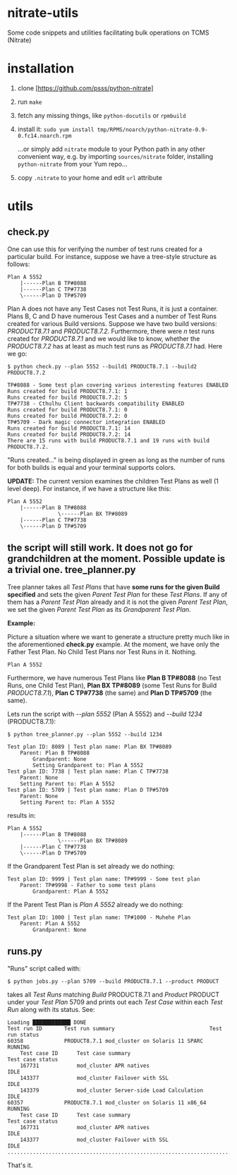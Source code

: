 nitrate-utils
=============

Some code snippets and utilities facilitating bulk operations on TCMS (Nitrate)

installation
=============
 1. clone [https://github.com/psss/python-nitrate]
 2. run ```make```
 3. fetch any missing things, like ```python-docutils``` or ```rpmbuild```
 4. install it: ```sudo yum install tmp/RPMS/noarch/python-nitrate-0.9-0.fc14.noarch.rpm```

    ...or simply add ```nitrate``` module to your Python path in any other convenient way, e.g. by importing ```sources/nitrate``` folder, installing ```python-nitrate``` from your Yum repo...
 5. copy ```.nitrate``` to your home and edit ```url``` attribute

utils
=====
check.py
--------
One can use this for verifying the number of test runs created for a particular build.
For instance, suppose we have a tree-style structure as follows:

    Plan A 5552
        |------Plan B TP#8088
        |------Plan C TP#7738
        \------Plan D TP#5709

Plan A does not have any Test Cases not Test Runs, it is just a container. Plans B, C and D have numerous Test Cases and a number of Test Runs created for various Build versions.
Suppose we have two build versions: *PRODUCT8.7.1* and *PRODUCT8.7.2*. Furthermore, there were *n* test runs created for *PRODUCT8.7.1* and we would like to know, whether the *PRODUCT8.7.2* has at least as much test runs as *PRODUCT8.7.1* had. Here we go:

    $ python check.py --plan 5552 --build1 PRODUCT8.7.1 --build2 PRODUCT8.7.2

    TP#8088 - Some test plan covering various interesting features ENABLED
    Runs created for build PRODUCT8.7.1: 1
    Runs created for build PRODUCT8.7.2: 5
    TP#7738 - Cthulhu Client backwards compatibility ENABLED
    Runs created for build PRODUCT8.7.1: 0
    Runs created for build PRODUCT8.7.2: 0
    TP#5709 - Dark magic connector integration ENABLED
    Runs created for build PRODUCT8.7.1: 14
    Runs created for build PRODUCT8.7.2: 14
    There are 15 runs with build PRODUCT8.7.1 and 19 runs with build PRODUCT8.7.2.

"Runs created..." is being displayed in green as long as the number of runs for both builds is equal and your terminal supports colors.

**UPDATE:** The current version examines the children Test Plans as well (1 level deep). For instance, if we have a structure like this:

    Plan A 5552
        |------Plan B TP#8088
                    \------Plan BX TP#8089
        |------Plan C TP#7738
        \------Plan D TP#5709

the script will still work. It does not go for grandchildren at the moment. Possible update is a trivial one.
tree_planner.py
---------------
Tree planner takes all *Test Plans* that have **some runs for the given Build specified** and sets the given *Parent Test Plan* for these *Test Plans*. If any of them has a *Parent Test Plan* already and it is not the given *Parent Test Plan*, we set the given *Parent Test Plan* as its *Grandparent Test Plan*.

**Example:**

Picture a situation where we want to generate a structure pretty much like in the aforementioned **check.py** example. At the moment, we have only the Father Test Plan. No Child Test Plans nor Test Runs in it. Nothing.

    Plan A 5552

Furthermore, we have numerous Test Plans like **Plan B TP#8088** (no Test Runs, one Child Test Plan), **Plan BX TP#8089** (some Test Runs for Build *PRODUCT8.7.1*), **Plan C TP#7738** (the same) and **Plan D TP#5709** (the same).

Lets run the script with *--plan 5552* (Plan A 5552) and *--build 1234* (PRODUCT8.7.1):

    $ python tree_planner.py --plan 5552 --build 1234
    
    Test plan ID: 8089 | Test plan name: Plan BX TP#8089
        Parent: Plan B TP#8088
            Grandparent: None
            Setting Grandparent to: Plan A 5552
    Test plan ID: 7738 | Test plan name: Plan C TP#7738
        Parent: None
        Setting Parent to: Plan A 5552
    Test plan ID: 5709 | Test plan name: Plan D TP#5709
        Parent: None
        Setting Parent to: Plan A 5552

results in:

    Plan A 5552
        |------Plan B TP#8088
                    \------Plan BX TP#8089
        |------Plan C TP#7738
        \------Plan D TP#5709

If the Grandparent Test Plan is set already we do nothing:

    Test plan ID: 9999 | Test plan name: TP#9999 - Some test plan
        Parent: TP#9998 - Father to some test plans
            Grandparent: Plan A 5552

If the Parent Test Plan is *Plan A 5552* already we do nothing:

    Test plan ID: 1000 | Test plan name: TP#1000 - Muhehe Plan 
        Parent: Plan A 5552
            Grandparent: None    

runs.py
-------
"Runs" script called with:

    $ python jobs.py --plan 5709 --build PRODUCT8.7.1 --product PRODUCT

takes all *Test Runs* matching *Build* PRODUCT8.7.1 and *Product* PRODUCT under your *Test Plan* 5709 and prints out each *Test Case* within each *Test Run* along with its status. See:

    Loading ████████████ DONE
    Test run ID       Test run summary                              Test run status     
    60358             PRODUCT8.7.1 mod_cluster on Solaris 11 SPARC  RUNNING             
        Test case ID      Test case summary                             Test case status
        167731            mod_cluster APR natives                       IDLE
        143377            mod_cluster Failover with SSL                 IDLE
        143379            mod_cluster Server-side Load Calculation      IDLE
    60357             PRODUCT8.7.1 mod_cluster on Solaris 11 x86_64 RUNNING             
        Test case ID      Test case summary                             Test case status
        167731            mod_cluster APR natives                       IDLE
        143377            mod_cluster Failover with SSL                 IDLE    
    ....................................................................................

That's it.